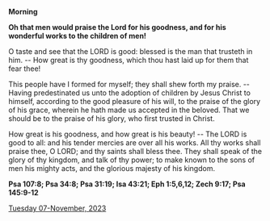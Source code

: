 **Morning**

**Oh that men would praise the Lord for his goodness, and for his wonderful works to the children of men!**
 
O taste and see that the LORD is good: blessed is the man that trusteth in him. -- How great is thy goodness, which thou hast laid up for them that fear thee!
 
This people have I formed for myself; they shall shew forth my praise. -- Having predestinated us unto the adoption of children by Jesus Christ to himself, according to the good pleasure of his will, to the praise of the glory of his grace, wherein he hath made us accepted in the beloved. That we should be to the praise of his glory, who first trusted in Christ.
 
How great is his goodness, and how great is his beauty! -- The LORD is good to all: and his tender mercies are over all his works. All thy works shall praise thee, O LORD; and thy saints shall bless thee. They shall speak of the glory of thy kingdom, and talk of thy power; to make known to the sons of men his mighty acts, and the glorious majesty of his kingdom.  

**Psa 107:8; Psa 34:8; Psa 31:19; Isa 43:21; Eph 1:5,6,12; Zech 9:17; Psa 145:9-12**

[Tuesday 07-November, 2023](https://t.me/daily_light)
